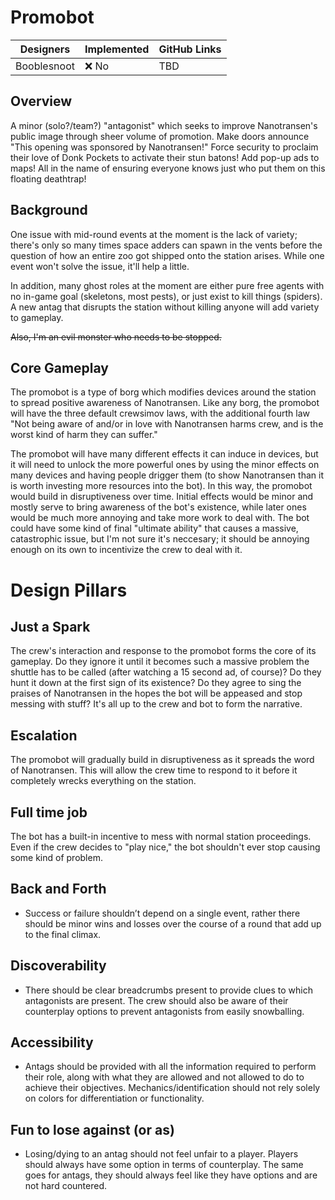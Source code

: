 # Promobot

| Designers | Implemented | GitHub Links |
|---|---|---|
| Booblesnoot | :x: No | TBD |

## Overview

A minor (solo?/team?) "antagonist" which seeks to improve Nanotransen's public image through sheer volume of promotion. Make doors announce "This opening was sponsored by Nanotransen!" Force security to proclaim their love of Donk Pockets to activate their stun batons! Add pop-up ads to maps! All in the name of ensuring everyone knows just who put them on this floating deathtrap!

## Background

One issue with mid-round events at the moment is the lack of variety; there's only so many times space adders can spawn in the vents before the question of how an entire zoo got shipped onto the station arises. While one event won't solve the issue, it'll help a little.

In addition, many ghost roles at the moment are either pure free agents with no in-game goal (skeletons, most pests), or just exist to kill things (spiders). A new antag that disrupts the station without killing anyone will add variety to gameplay.

<s>Also, I'm an evil monster who needs to be stopped.</s>

## Core Gameplay

The promobot is a type of borg which modifies devices around the station to spread positive awareness of Nanotransen. Like any borg, the promobot will have the three default crewsimov laws, with the additional fourth law "Not being aware of and/or in love with Nanotransen harms crew, and is the worst kind of harm they can suffer."

The promobot will have many different effects it can induce in devices, but it will need to unlock the more powerful ones by using the minor effects on many devices and having people drigger them (to show Nanotransen than it is worth investing more resources into the bot). In this way, the promobot would build in disruptiveness over time. Initial effects would be minor and mostly serve to bring awareness of the bot's existence, while later ones would be much more annoying and take more work to deal with. The bot could have some kind of final "ultimate ability" that causes a massive, catastrophic issue, but I'm not sure it's neccesary; it should be annoying enough on its own to incentivize the crew to deal with it. 

# Design Pillars

## Just a Spark

The crew's interaction and response to the promobot forms the core of its gameplay. Do they ignore it until it becomes such a massive problem the shuttle has to be called (after watching a 15 second ad, of course)? Do they hunt it down at the first sign of its existence? Do they agree to sing the praises of Nanotransen in the hopes the bot will be appeased and stop messing with stuff? It's all up to the crew and bot to form the narrative.
  
## Escalation

The promobot will gradually build in disruptiveness as it spreads the word of Nanotransen. This will allow the crew time to respond to it before it completely wrecks everything on the station.
  
## Full time job

The bot has a built-in incentive to mess with normal station proceedings. Even if the crew decides to "play nice," the bot shouldn't ever stop causing some kind of problem.
  
## Back and Forth

- Success or failure shouldn’t depend on a single event, rather there should be minor wins and losses over the course of a round that add up to the final climax.
  
## Discoverability

- There should be clear breadcrumbs present to provide clues to which antagonists are present. The crew should also be aware of their counterplay options to prevent antagonists from easily snowballing.
  
## Accessibility

- Antags should be provided with all the information required to perform their role, along with what they are allowed and not allowed to do to achieve their objectives. Mechanics/identification should not rely solely on colors for differentiation or functionality.
  
## Fun to lose against (or as)

- Losing/dying to an antag should not feel unfair to a player. Players should always have some option in terms of counterplay. The same goes for antags, they should always feel like they have options and are not hard countered.
